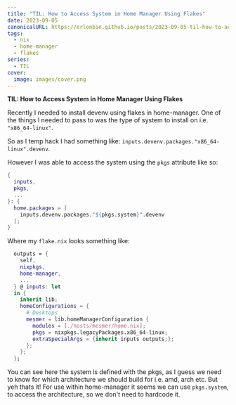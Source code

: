 ```yaml
---
title: "TIL: How to Access System in Home Manager Using Flakes"
date: 2023-09-05
canonicalURL: https://erlonbie.github.io/posts/2023-09-05-til-how-to-access-system-in-home-manager-using-flakes
tags:
  - nix
  - home-manager
  - flakes
series:
  - TIL
cover:
  image: images/cover.png
---
```


**TIL: How to Access System in Home Manager Using Flakes**

Recently I needed to install devenv using flakes in home-manager. One of the things I needed to pass to was the type
of system to install on i.e. `"x86_64-linux"`.

So as I temp hack I had something like: `inputs.devenv.packages."x86_64-linux".devenv`.

However I was able to access the system using the `pkgs` attribute like so:

```nix
{
  inputs,
  pkgs,
  ...
}: {
  home.packages = [
    inputs.devenv.packages."${pkgs.system}".devenv
  ];
}
```

Where my `flake.nix` looks something like:

```nix {hl_lines=[13]}
  outputs = {
    self,
    nixpkgs,
    home-manager,
    ...
  } @ inputs: let
  in {
    inherit lib;
    homeConfigurations = {
      # Desktops
      mesmer = lib.homeManagerConfiguration {
        modules = [./hosts/mesmer/home.nix];
        pkgs = nixpkgs.legacyPackages.x86_64-linux;
        extraSpecialArgs = {inherit inputs outputs;};
      };
    };
  };
```

You can see here the system is defined with the pkgs, as I guess we need to know for which architecture we should
build for i.e. amd, arch etc. But yeh thats it! For use within home-manager it seems we can use `pkgs.system`, to 
access the architecture, so we don't need to hardcode it.
